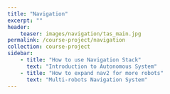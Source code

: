 ```yaml
---
title: "Navigation"
excerpt: ""
header:
    teaser: images/navigation/tas_main.jpg
permalink: /course-project/navigation
collection: course-project
sidebar:
    - title: "How to use Navigation Stack"
      text: "Introduction to Autonomous System"
    - title: "How to expand nav2 for more robots"
      text: "Multi-robots Navigation System"
---
```



